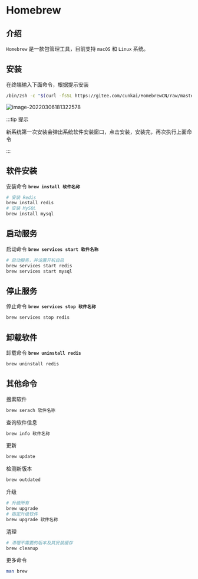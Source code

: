 # Homebrew

## 介绍

`Homebrew` 是一款包管理工具，目前支持 `macOS` 和 `Linux` 系统。

## 安装

在终端输入下面命令，根据提示安装

```bash
/bin/zsh -c "$(curl -fsSL https://gitee.com/cunkai/HomebrewCN/raw/master/Homebrew.sh)"
```

![image-20220306181322578](https://gitee.com/huuu5/image/raw/master/docs/2022/03/202203061813599.png)

:::tip 提示

新系统第一次安装会弹出系统软件安装窗口，点击安装，安装完，再次执行上面命令

:::

## 软件安装

安装命令 **`brew install 软件名称`**

```bash
# 安装 Redis
brew install redis
# 安装 MySQL
brew install mysql
```

## 启动服务

启动命令  **`brew services start 软件名称`**

```bash
# 启动服务，并设置开机自启
brew services start redis	
brew services start mysql
```

## 停止服务

停止命令 **`brew services stop 软件名称`**

```bash
brew services stop redis
```

## 卸载软件

卸载命令 **`brew uninstall redis`**

```bash
brew uninstall redis
```

## 其他命令

搜索软件

```bash
brew serach 软件名称
```

查询软件信息

```bash
brew info 软件名称
```

更新

```bash
brew update
```

检测新版本

```bash
brew outdated
```

升级

```bash
# 升级所有
brew upgrade
# 指定升级软件
brew upgrade 软件名称
```

清理

```bash
# 清理不需要的版本及其安装缓存
brew cleanup
```

更多命令

```bash
man brew
```

